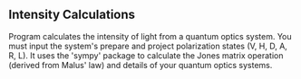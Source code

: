 ## Intensity Calculations

Program calculates the intensity of light from a quantum optics system.
You must input the system's prepare and project polarization states (V, H, D, A, R, L).
It uses the 'sympy' package to calculate the Jones matrix operation (derived from Malus' law) and details of your quantum optics systems.
